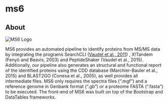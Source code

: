 # ms6

## About

![MS6 Logo](http://labbioinfo.ufpel.edu.br/ms6/images/logo_gray.png)

MS6 provides an automated pipeline to identify proteins from MS/MS data by integrating 
the programs SearchCLI ([Vaudel et al., 2011](http://www.ncbi.nlm.nih.gov/pubmed/12622365))
, X!Tandem (Fenyö and Beavis, 2003) and PeptideShaker 
(Vaudel et al., 2015). Additionally, our pipeline also generates an structural and 
functional report of the identified proteins using the CDD database 
(Marchler-Bauler et al., 2015) and BLAST2GO (Conesa et al., 2005), 
as well provides all intermediate files. MS6 only requires the spectra files 
(“.mgf”) and a reference genome in Genbank format (“.gb”) or a proteome FASTA (“.fasta”) 
to be executed. The front-end of MS6 was built on top of the Bootstrap and DataTables frameworks.
